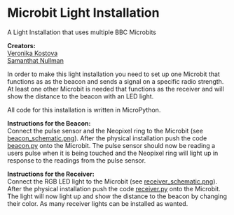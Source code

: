 # Microbit Light Installation
A Light Installation that uses multiple BBC Microbits

**Creators:**\
[Veronika Kostova](http://veronikaikostova.com/)\
[Samanthat Nullman](https://www.samanthanullman.com)

In order to make this light installation you need to set up one Microbit that functions as as the beacon and sends a signal on a specific radio strength. At least one other Microbit is needed that functions as the receiver and will show the distance to the beacon with an LED light.

All code for this installation is written in MicroPython.

**Instructions for the Beacon:**\
Connect the pulse sensor and the Neopixel ring to the Microbit (see [beacon_schematic.png](https://github.com/vkostova/Microbit-Light-Installation/blob/master/beacon_schematic.png)).
After the physical installation push the code [beacon.py](https://github.com/vkostova/Microbit-Light-Installation/blob/master/Beacon.py) onto the Microbit.
The pulse sensor should now be reading a users pulse when it is being touched and the Neopixel ring will light up in response to the readings from the pulse sensor.

**Instructions for the Receiver:**\
Connect the RGB LED light to the Microbit (see [receiver_schematic.png](https://github.com/vkostova/Microbit-Light-Installation/blob/master/receiver_schematic.png)).
After the physical installation push the code [receiver.py](https://github.com/vkostova/Microbit-Light-Installation) onto the Microbit.
The light will now light up and show the distance to the beacon by changing their color.
As many receiver lights can be installed as wanted.
